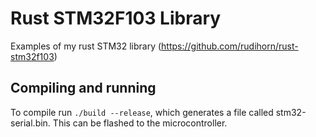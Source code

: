 
# Rust STM32F103 Library
Examples of my rust STM32 library (https://github.com/rudihorn/rust-stm32f103)

## Compiling and running
To compile run `./build --release`, which generates a file called stm32-serial.bin. This can be flashed to the microcontroller.
